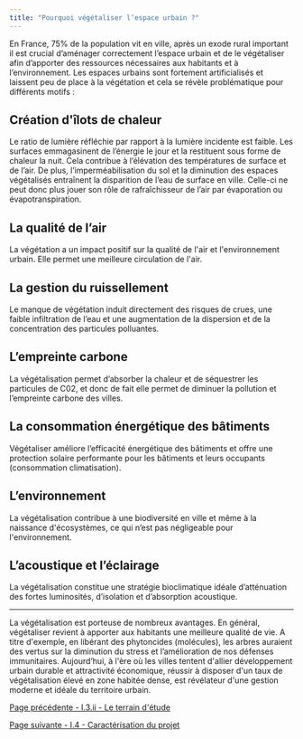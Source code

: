 ```yaml
---
title: "Pourquoi végétaliser l’espace urbain ?"
---
```


En France, 75% de la population vit en ville, après un exode rural important il est crucial d’aménager correctement l’espace urbain et de le végétaliser afin d’apporter des ressources nécessaires aux habitants et à l’environnement. 
Les espaces urbains sont fortement artificialisés et laissent peu de place à la végétation et cela se révèle problématique pour différents motifs :



## Création d'îlots de chaleur 

Le ratio de lumière réfléchie par rapport à la lumière incidente est faible. Les surfaces emmagasinent de l’énergie le jour et la restituent sous forme de chaleur la nuit. Cela contribue à l’élévation des températures de surface et de l’air. De plus, l’imperméabilisation du sol et la diminution des espaces végétalisés entraînent la disparition de l’eau de surface en ville. Celle-ci ne peut donc plus jouer son rôle de rafraîchisseur de l’air par évaporation ou évapotranspiration.



## La qualité de l’air

La végétation a un impact positif sur la qualité de l'air et l'environnement urbain. Elle permet une meilleure circulation de l'air.



## La gestion du ruissellement

Le manque de végétation induit directement des risques de crues, une faible infiltration de l’eau et une augmentation de la dispersion et de la concentration des particules polluantes. 



## L’empreinte carbone

La végétalisation permet d’absorber la chaleur et de séquestrer les particules de C02, et donc de fait elle permet de diminuer la pollution et l’empreinte carbone des villes.



## La consommation énergétique des bâtiments

Végétaliser améliore l’efficacité énergétique des bâtiments et offre une protection solaire performante pour les bâtiments et leurs occupants (consommation climatisation). 



## L’environnement 

La végétalisation contribue à une biodiversité en ville et même à la naissance d'écosystèmes, ce qui n’est pas négligeable pour l'environnement. 



## L’acoustique et l’éclairage

La végétalisation constitue une stratégie bioclimatique idéale d’atténuation des fortes luminosités, d’isolation et d’absorption acoustique. 


***


La végétalisation est porteuse de nombreux avantages. En général, végétaliser revient à apporter aux habitants une meilleure qualité de vie. A titre d'exemple, en libérant des phytoncides (molécules), les arbres auraient des vertus sur la diminution du stress et l’amélioration de nos défenses immunitaires. Aujourd’hui, à l'ère où les villes tentent d'allier développement urbain durable et attractivité économique, réussir à disposer d'un taux de végétalisation élevé en zone habitée dense, est révélateur d'une gestion moderne et idéale du territoire urbain. 
 




[Page précédente - I.3.ii - Le terrain d\'étude](territoire_etude)

[Page suivante - I.4 - Caractérisation du projet](Caracterisation_projet)
